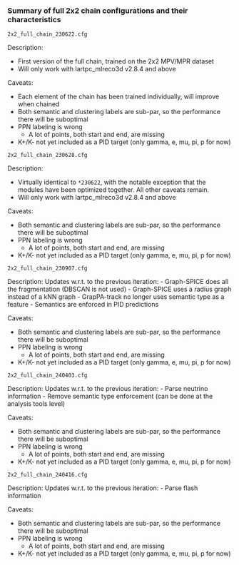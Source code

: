 ### Summary of full 2x2 chain configurations and their characteristics

```shell
2x2_full_chain_230622.cfg
```

Description:
  - First version of the full chain, trained on the 2x2 MPV/MPR dataset
  - Will only work with lartpc\_mlreco3d v2.8.4 and above

Caveats:
  - Each element of the chain has been trained individually, will improve when chained
  - Both semantic and clustering labels are sub-par, so the performance there will be suboptimal
  - PPN labeling is wrong
    - A lot of points, both start and end, are missing
  - K+/K- not yet included as a PID target (only gamma, e, mu, pi, p for now)

```shell
2x2_full_chain_230628.cfg
```

Description:
  - Virtually identical to `*230622`, with the notable exception that the modules have been optimized together. All other caveats remain.
  - Will only work with lartpc\_mlreco3d v2.8.4 and above

Caveats:
  - Both semantic and clustering labels are sub-par, so the performance there will be suboptimal
  - PPN labeling is wrong
    - A lot of points, both start and end, are missing
  - K+/K- not yet included as a PID target (only gamma, e, mu, pi, p for now)

```shell
2x2_full_chain_230907.cfg
```

Description:
  Updates w.r.t. to the previous iteration:
    - Graph-SPICE does all the fragmentation (DBSCAN is not used)
    - Graph-SPICE uses a radius graph instead of a kNN graph
    - GrapPA-track no longer uses semantic type as a feature
    - Semantics are enforced in PID predictions

Caveats:
  - Both semantic and clustering labels are sub-par, so the performance there will be suboptimal
  - PPN labeling is wrong
    - A lot of points, both start and end, are missing
  - K+/K- not yet included as a PID target (only gamma, e, mu, pi, p for now)


```shell
2x2_full_chain_240403.cfg
```

Description:
  Updates w.r.t. to the previous iteration:
    - Parse neutrino information
    - Remove semantic type enforcement (can be done at the analysis tools level)

Caveats:
  - Both semantic and clustering labels are sub-par, so the performance there will be suboptimal
  - PPN labeling is wrong
    - A lot of points, both start and end, are missing
  - K+/K- not yet included as a PID target (only gamma, e, mu, pi, p for now)


```shell
2x2_full_chain_240416.cfg
```

Description:
  Updates w.r.t. to the previous iteration:
    - Parse flash information

Caveats:
  - Both semantic and clustering labels are sub-par, so the performance there will be suboptimal
  - PPN labeling is wrong
    - A lot of points, both start and end, are missing
  - K+/K- not yet included as a PID target (only gamma, e, mu, pi, p for now)
